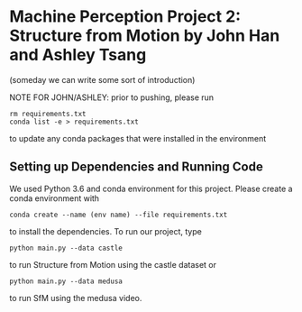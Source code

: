 # Machine Perception Project 2: Structure from Motion by John Han and Ashley Tsang

(someday we can write some sort of introduction)

NOTE FOR JOHN/ASHLEY: prior to pushing, please run 

```
rm requirements.txt
conda list -e > requirements.txt
```


to update any conda packages that were installed in the environment

## Setting up Dependencies and Running Code
We used Python 3.6 and conda environment for this project. Please create a conda environment with 

```
conda create --name (env name) --file requirements.txt
```

to install the dependencies. To run our project, type

```
python main.py --data castle
```

to run Structure from Motion using the castle dataset or

```
python main.py --data medusa
```

to run SfM using the medusa video. 

